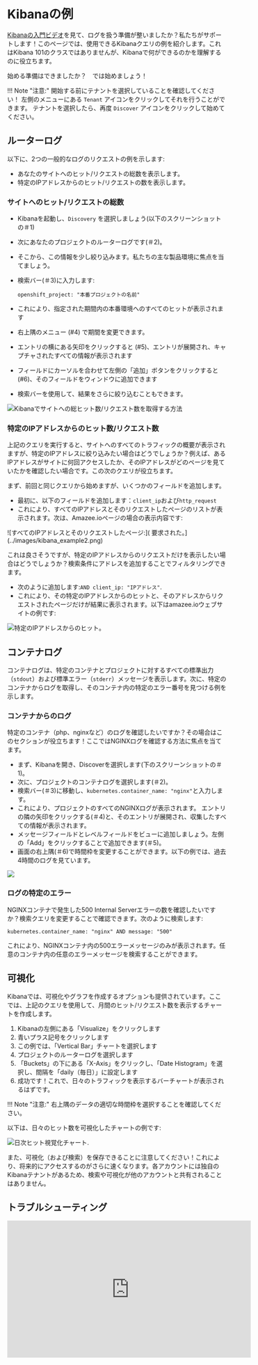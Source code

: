 # Kibanaの例

[Kibanaの入門ビデオ](https://www.elastic.co/webinars/getting-started-kibana)を見て、ログを扱う準備が整いましたか？私たちがサポートします！このページでは、使用できるKibanaクエリの例を紹介します。これはKibana 101のクラスではありませんが、Kibanaで何ができるのかを理解するのに役立ちます。

始める準備はできましたか？　では始めましょう！

!!! Note "注意:"
    開始する前にテナントを選択していることを確認してください！ 左側のメニューにある `Tenant` アイコンをクリックしてそれを行うことができます。 テナントを選択したら、再度 `Discover` アイコンをクリックして始めてください。

## ルーターログ

以下に、2つの一般的なログのリクエストの例を示します:

* あなたのサイトへのヒット/リクエストの総数を表示します。
* 特定のIPアドレスからのヒット/リクエストの数を表示します。

### サイトへのヒット/リクエストの総数

* Kibanaを起動し、`Discovery` を選択しましょう(以下のスクリーンショットの＃1)
* 次にあなたのプロジェクトのルーターログです(＃2)。
* そこから、この情報を少し絞り込みます。私たちの主な製品環境に焦点を当てましょう。
* 検索バー(＃3)に入力します:

  `openshift_project: "本番プロジェクトの名前"`

* これにより、指定された期間内の本番環境へのすべてのヒットが表示されます
* 右上隅のメニュー (#4) で期間を変更できます。
* エントリの横にある矢印をクリックすると (#5)、エントリが展開され、キャプチャされたすべての情報が表示されます
* フィールドにカーソルを合わせて左側の「追加」ボタンをクリックすると (#6)、そのフィールドをウィンドウに追加できます
* 検索バーを使用して、結果をさらに絞り込むこともできます。

![Kibanaでサイトへの総ヒット数/リクエスト数を取得する方法](../images/kibana_example1.png)

### 特定のIPアドレスからのヒット数/リクエスト数

上記のクエリを実行すると、サイトへのすべてのトラフィックの概要が表示されますが、特定のIPアドレスに絞り込みたい場合はどうでしょうか？例えば、あるIPアドレスがサイトに何回アクセスしたか、そのIPアドレスがどのページを見ていたかを確認したい場合です。この次のクエリが役立ちます。

まず、前回と同じクエリから始めますが、いくつかのフィールドを追加します。

* 最初に、以下のフィールドを追加します：`client_ip`および`http_request`
* これにより、すべてのIPアドレスとそのリクエストしたページのリストが表示されます。次は、Amazee.ioページの場合の表示内容です:

![すべてのIPアドレスとそのリクエストしたページ:]( 要求された。](../images/kibana_example2.png)

これは良さそうですが、特定のIPアドレスからのリクエストだけを表示したい場合はどうでしょうか？検索条件にアドレスを追加することでフィルタリングできます。

* 次のように追加します:`AND client_ip: "IPアドレス"`.
* これにより、その特定のIPアドレスからのヒットと、そのアドレスからリクエストされたページだけが結果に表示されます。以下はamazee.ioウェブサイトの例です:

![特定のIPアドレスからのヒット。](../images/kibana_example3.png)

## コンテナログ

コンテナログは、特定のコンテナとプロジェクトに対するすべての標準出力（`stdout`）および標準エラー（`stderr`）メッセージを表示します。次に、特定のコンテナからログを取得し、そのコンテナ内の特定のエラー番号を見つける例を示します。

### コンテナからのログ

特定のコンテナ（php、nginxなど）のログを確認したいですか？その場合はこのセクションが役立ちます！ここではNGINXログを確認する方法に焦点を当てます。

* まず、Kibanaを開き、Discoverを選択します(下のスクリーンショットの＃1)。
* 次に、プロジェクトのコンテナログを選択します(＃2)。
* 検索バー(＃3)に移動し、`kubernetes.container_name: "nginx"`と入力します。
* これにより、プロジェクトのすべてのNGINXログが表示されます。 エントリの隣の矢印をクリックする(＃4)と、そのエントリが展開され、収集したすべての情報が表示されます。
* メッセージフィールドとレベルフィールドをビューに追加しましょう。左側の「Add」をクリックすることで追加できます(＃5)。
* 画面の右上隅(＃6)で時間枠を変更することができます。以下の例では、過去4時間のログを見ています。

![](../images/kibana_example4.png)

### ログの特定のエラー

NGINXコンテナで発生した500 Internal Serverエラーの数を確認したいですか？検索クエリを変更することで確認できます。次のように検索します:

`kubernetes.container_name: "nginx" AND message: "500"`

これにより、NGINXコンテナ内の500エラーメッセージのみが表示されます。任意のコンテナ内の任意のエラーメッセージを検索することができます。

## 可視化

Kibanaでは、可視化やグラフを作成するオプションも提供されています。ここでは、上記のクエリを使用して、月間のヒット/リクエスト数を表示するチャートを作成します。

1. Kibanaの左側にある「Visualize」をクリックします
2. 青いプラス記号をクリックします
3. この例では、「Vertical Bar」チャートを選択します
4. プロジェクトのルーターログを選択します
5. 「Buckets」の下にある「X-Axis」をクリックし、「Date Histogram」を選択し、間隔を「daily（毎日）」に設定します
6. 成功です！これで、日々のトラフィックを表示するバーチャートが表示されるはずです。

!!! Note "注意:"
    右上隅のデータの適切な時間枠を選択することを確認してください。

以下は、日々のヒット数を可視化したチャートの例です:

![日次ヒット視覚化チャート.](../images/kibana_example5.png)

また、可視化（および検索）を保存できることに注意してください！これにより、将来的にアクセスするのがさらに速くなります。各アカウントには独自のKibanaテナントがあるため、検索や可視化が他のアカウントと共有されることはありません。

## トラブルシューティング

<iframe width="560" height="315" src="https://www.youtube.com/embed/BuQo5J0Qc2c" title="YouTube video player" frameborder="0" allow="accelerometer; autoplay; clipboard-write; encrypted-media; gyroscope; picture-in-picture" allowfullscreen></iframe>
